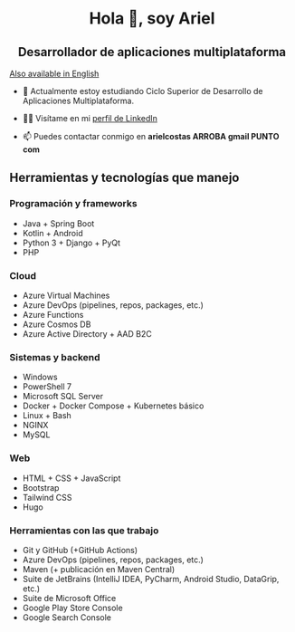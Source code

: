 <h1 align="center">Hola 👋, soy Ariel</h1>
<h2 align="center">Desarrollador de aplicaciones multiplataforma</h2>

[Also available in English](https://github.com/arielcostas/arielcostas/blob/main/README.en.md)

- 🔭 Actualmente estoy estudiando Ciclo Superior de Desarrollo de Aplicaciones Multiplataforma.

- 👨‍💻 Visítame en mi [perfil de LinkedIn](https://www.linkedin.com/in/ariel-costas/)

- 📫 Puedes contactar conmigo en **arielcostas ARROBA gmail PUNTO com**

## Herramientas y tecnologías que manejo

### Programación y frameworks

- Java + Spring Boot
- Kotlin + Android
- Python 3 + Django + PyQt
- PHP
  
### Cloud

- Azure Virtual Machines
- Azure DevOps (pipelines, repos, packages, etc.)
- Azure Functions
- Azure Cosmos DB
- Azure Active Directory + AAD B2C

### Sistemas y backend

- Windows
- PowerShell 7
- Microsoft SQL Server
- Docker + Docker Compose + Kubernetes básico
- Linux + Bash
- NGINX
- MySQL

### Web

- HTML + CSS + JavaScript
- Bootstrap
- Tailwind CSS
- Hugo

### Herramientas con las que trabajo

- Git y GitHub (+GitHub Actions)
- Azure DevOps (pipelines, repos, packages, etc.)
- Maven (+ publicación en Maven Central)
- Suite de JetBrains (IntelliJ IDEA, PyCharm, Android Studio, DataGrip, etc.)
- Suite de Microsoft Office
- Google Play Store Console
- Google Search Console
